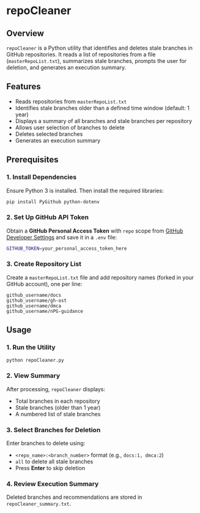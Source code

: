 # repoCleaner

## Overview
`repoCleaner` is a Python utility that identifies and deletes stale branches in GitHub repositories. It reads a list of repositories from a file (`masterRepoList.txt`), summarizes stale branches, prompts the user for deletion, and generates an execution summary.

## Features
- Reads repositories from `masterRepoList.txt`
- Identifies stale branches older than a defined time window (default: 1 year)
- Displays a summary of all branches and stale branches per repository
- Allows user selection of branches to delete
- Deletes selected branches
- Generates an execution summary

## Prerequisites
### 1. Install Dependencies
Ensure Python 3 is installed. Then install the required libraries:
```sh
pip install PyGithub python-dotenv
```

### 2. Set Up GitHub API Token
Obtain a **GitHub Personal Access Token** with `repo` scope from [GitHub Developer Settings](https://github.com/settings/tokens) and save it in a `.env` file:

```sh
GITHUB_TOKEN=your_personal_access_token_here
```

### 3. Create Repository List
Create a `masterRepoList.txt` file and add repository names (forked in your GitHub account), one per line:

```
github_username/docs
github_username/gh-ost
github_username/dmca
github_username/nPG-guidance
```

## Usage

### 1. Run the Utility
```sh
python repoCleaner.py
```

### 2. View Summary
After processing, `repoCleaner` displays:
- Total branches in each repository
- Stale branches (older than 1 year)
- A numbered list of stale branches

### 3. Select Branches for Deletion
Enter branches to delete using:
- `<repo_name>:<branch_number>` format (e.g., `docs:1, dmca:2`)
- `all` to delete all stale branches
- Press **Enter** to skip deletion

### 4. Review Execution Summary
Deleted branches and recommendations are stored in `repoCleaner_summary.txt`.

